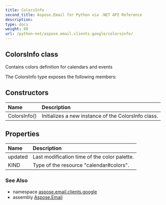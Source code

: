 ```yaml
---
title: ColorsInfo
second_title: Aspose.Email for Python via .NET API Reference
description: 
type: docs
weight: 60
url: /python-net/aspose.email.clients.google/colorsinfo/
---
```


## ColorsInfo class

Contains colors definition for calendars and events

The ColorsInfo type exposes the following members:
## Constructors
| Name | Description |
| :- | :- |
|ColorsInfo()|Initializes a new instance of the ColorsInfo class.|
## Properties
| Name | Description |
| :- | :- |
|updated|Last modification time of the color palette.|
|KIND|Type of the resource "calendar#colors".|

### See Also

* namespace [aspose.email.clients.google](/python-net/aspose.email.clients.google/)
* assembly [Aspose.Email](/python-net/)

